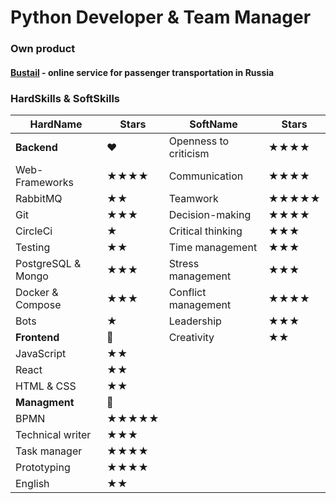 #  __Python Developer & Team Manager__
### Own product
#### [__Bustail__](https://bustail.online) - online service for passenger transportation in Russia

### __HardSkills__ & __SoftSkills__
| HardName | Stars | SoftName | Stars |
| --------- | --------- | ----------- | ------------ |
| __Backend__ | ❤️ | Openness to criticism | ★★★★
| Web-Frameworks | ★★★★| Communication | ★★★★  
| RabbitMQ | ★★| Teamwork | ★★★★★
| Git | ★★★| Decision-making | ★★★★
| CircleCi | ★| Critical thinking | ★★★
| Testing | ★★| Time management | ★★★
| PostgreSQL & Mongo | ★★★| Stress management | ★★★
| Docker & Compose | ★★★| Conflict management | ★★★★
| Bots | ★| Leadership | ★★★
| __Frontend__ | 🦧| Creativity | ★★
| JavaScript | ★★| 
| React | ★★
| HTML & CSS | ★★
| __Managment__ | 💬
| BPMN | ★★★★★
| Technical writer | ★★★
| Task manager | ★★★★
| Prototyping | ★★★★
| English | ★★

